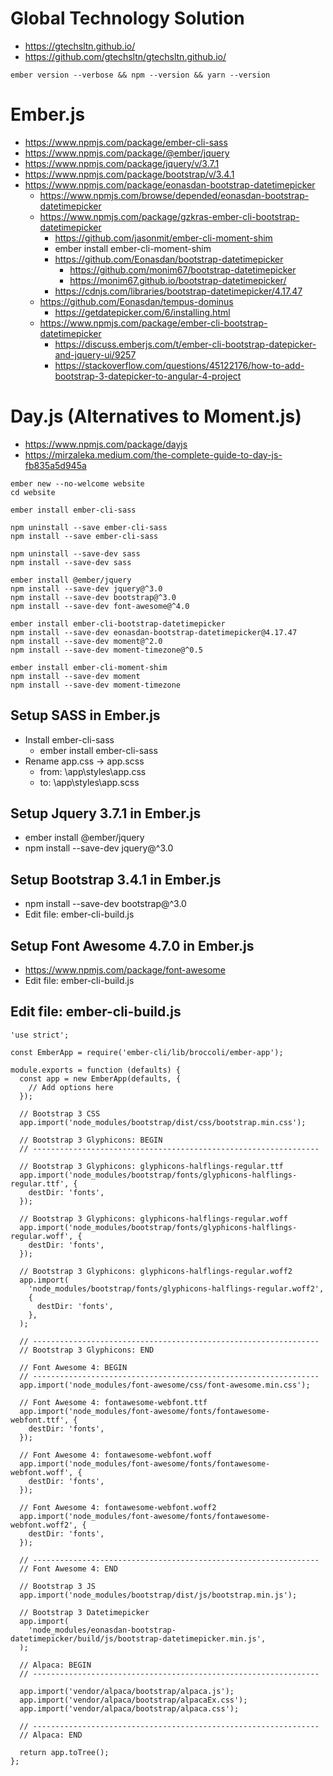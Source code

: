 # Global Technology Solution

+ https://gtechsltn.github.io/
+ https://github.com/gtechsltn/gtechsltn.github.io/

```
ember version --verbose && npm --version && yarn --version
```

# Ember.js
+ https://www.npmjs.com/package/ember-cli-sass
+ https://www.npmjs.com/package/@ember/jquery
+ https://www.npmjs.com/package/jquery/v/3.7.1
+ https://www.npmjs.com/package/bootstrap/v/3.4.1
+ https://www.npmjs.com/package/eonasdan-bootstrap-datetimepicker
  + https://www.npmjs.com/browse/depended/eonasdan-bootstrap-datetimepicker
  + https://www.npmjs.com/package/gzkras-ember-cli-bootstrap-datetimepicker
    + https://github.com/jasonmit/ember-cli-moment-shim
    + ember install ember-cli-moment-shim
    + https://github.com/Eonasdan/bootstrap-datetimepicker
      + https://github.com/monim67/bootstrap-datetimepicker
      + https://monim67.github.io/bootstrap-datetimepicker/
    + https://cdnjs.com/libraries/bootstrap-datetimepicker/4.17.47
  + https://github.com/Eonasdan/tempus-dominus
    + https://getdatepicker.com/6/installing.html
  + https://www.npmjs.com/package/ember-cli-bootstrap-datetimepicker
    + https://discuss.emberjs.com/t/ember-cli-bootstrap-datepicker-and-jquery-ui/9257
    + https://stackoverflow.com/questions/45122176/how-to-add-bootstrap-3-datepicker-to-angular-4-project

# Day.js (Alternatives to Moment.js)
+ https://www.npmjs.com/package/dayjs
+ https://mirzaleka.medium.com/the-complete-guide-to-day-js-fb835a5d945a

```
ember new --no-welcome website
cd website

ember install ember-cli-sass

npm uninstall --save ember-cli-sass
npm install --save ember-cli-sass

npm uninstall --save-dev sass
npm install --save-dev sass

ember install @ember/jquery
npm install --save-dev jquery@^3.0
npm install --save-dev bootstrap@^3.0
npm install --save-dev font-awesome@^4.0

ember install ember-cli-bootstrap-datetimepicker
npm install --save-dev eonasdan-bootstrap-datetimepicker@4.17.47
npm install --save-dev moment@^2.0
npm install --save-dev moment-timezone@^0.5

ember install ember-cli-moment-shim
npm install --save-dev moment
npm install --save-dev moment-timezone

```

## Setup SASS in Ember.js

+ Install ember-cli-sass
  + ember install ember-cli-sass
+ Rename app.css -> app.scss
  + from: \app\styles\app.css
  + to: \app\styles\app.scss

## Setup Jquery 3.7.1 in Ember.js

+ ember install @ember/jquery
+ npm install --save-dev jquery@^3.0

## Setup Bootstrap 3.4.1 in Ember.js

+ npm install --save-dev bootstrap@^3.0
+ Edit file: ember-cli-build.js

## Setup Font Awesome 4.7.0 in Ember.js
+ https://www.npmjs.com/package/font-awesome
+ Edit file: ember-cli-build.js

## Edit file: ember-cli-build.js

```
'use strict';

const EmberApp = require('ember-cli/lib/broccoli/ember-app');

module.exports = function (defaults) {
  const app = new EmberApp(defaults, {
    // Add options here
  });

  // Bootstrap 3 CSS
  app.import('node_modules/bootstrap/dist/css/bootstrap.min.css');

  // Bootstrap 3 Glyphicons: BEGIN
  // ----------------------------------------------------------------

  // Bootstrap 3 Glyphicons: glyphicons-halflings-regular.ttf
  app.import('node_modules/bootstrap/fonts/glyphicons-halflings-regular.ttf', {
    destDir: 'fonts',
  });

  // Bootstrap 3 Glyphicons: glyphicons-halflings-regular.woff
  app.import('node_modules/bootstrap/fonts/glyphicons-halflings-regular.woff', {
    destDir: 'fonts',
  });

  // Bootstrap 3 Glyphicons: glyphicons-halflings-regular.woff2
  app.import(
    'node_modules/bootstrap/fonts/glyphicons-halflings-regular.woff2',
    {
      destDir: 'fonts',
    },
  );

  // ----------------------------------------------------------------
  // Bootstrap 3 Glyphicons: END

  // Font Awesome 4: BEGIN
  // ----------------------------------------------------------------
  app.import('node_modules/font-awesome/css/font-awesome.min.css');

  // Font Awesome 4: fontawesome-webfont.ttf
  app.import('node_modules/font-awesome/fonts/fontawesome-webfont.ttf', {
    destDir: 'fonts',
  });

  // Font Awesome 4: fontawesome-webfont.woff
  app.import('node_modules/font-awesome/fonts/fontawesome-webfont.woff', {
    destDir: 'fonts',
  });

  // Font Awesome 4: fontawesome-webfont.woff2
  app.import('node_modules/font-awesome/fonts/fontawesome-webfont.woff2', {
    destDir: 'fonts',
  });

  // ----------------------------------------------------------------
  // Font Awesome 4: END

  // Bootstrap 3 JS
  app.import('node_modules/bootstrap/dist/js/bootstrap.min.js');

  // Bootstrap 3 Datetimepicker
  app.import(
    'node_modules/eonasdan-bootstrap-datetimepicker/build/js/bootstrap-datetimepicker.min.js',
  );

  // Alpaca: BEGIN
  // ----------------------------------------------------------------

  app.import('vendor/alpaca/bootstrap/alpaca.js');
  app.import('vendor/alpaca/bootstrap/alpacaEx.css');
  app.import('vendor/alpaca/bootstrap/alpaca.css');

  // ----------------------------------------------------------------
  // Alpaca: END

  return app.toTree();
};
```
